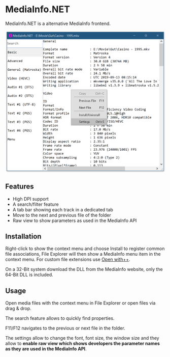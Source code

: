 # MediaInfo.NET

MediaInfo.NET is a alternative MediaInfo frontend.

![](Main.png)

## Features

- High DPI support
- A search/filter feature
- A tab bar showing each track in a dedicated tab
- Move to the next and previous file of the folder
- Raw view to show parameters as used in the MediaInfo API

## Installation

Right-click to show the context menu and choose Install to register common file associations, File Explorer will then show a MediaInfo menu item in the context menu. For custom file extensions use [Open with++](https://github.com/stax76/OpenWithPlusPlus).

On a 32-Bit system download the DLL from the MediaInfo website, only the 64-Bit DLL is included.

## Usage

Open media files with the context menu in File Explorer or open files via drag & drop.

The search feature allows to quickly find properties.

F11/F12 navigates to the previous or next file in the folder.

The settings allow to change the font, font size, the window size and they allow to **enable raw view which shows developers the parameter names as they are used in the MediaInfo API**.